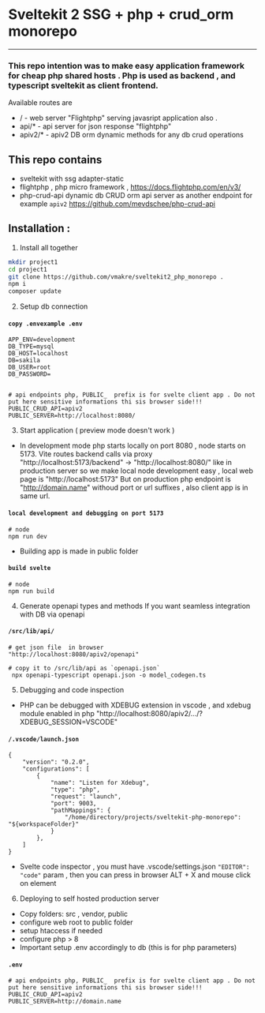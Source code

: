 # Sveltekit 2  SSG +  php  + crud_orm  monorepo
---
### This repo intention was to make easy application framework for cheap php shared hosts . Php is used as backend , and typescript sveltekit as client frontend. 

Available routes are 
- / - web server "Flightphp" serving javasript application also .
- api/*  - api server for json response "flightphp"
- apiv2/* - apiv2  DB orm dynamic methods for any db crud operations 

## This repo contains
- sveltekit with ssg  adapter-static 
- flightphp  , php micro framework , https://docs.flightphp.com/en/v3/
- php-crud-api   dynamic db CRUD orm api server as another endpoint for example `apiv2`  https://github.com/mevdschee/php-crud-api


## Installation  :
1. Install all together
``` bash
mkdir project1
cd project1
git clone https://github.com/vmakre/sveltekit2_php_monorepo .
npm i
composer update
```

2. Setup db connection
#### **`copy .envexample .env`**
``` 
APP_ENV=development
DB_TYPE=mysql
DB_HOST=localhost
DB=sakila
DB_USER=root
DB_PASSWORD=


# api endpoints php, PUBLIC_  prefix is for svelte client app . Do not put here sensitive informations thi sis browser side!!! 
PUBLIC_CRUD_API=apiv2
PUBLIC_SERVER=http://localhost:8080/

```

3. Start application ( preview mode doesn't work  )
 - In development mode php starts locally on port 8080 , node starts on 5173.
 Vite routes backend calls via proxy "http://localhost:5173/backend"  ->  "http://localhost:8080/"   like in production server
 so we make local node development easy , local web page is "http://localhost:5173" 
 But on production php endpoint is "http://domain.name" withoud port or url suffixes , also client app is in same url.
#### **`local development and debugging on port 5173`**
```
# node
npm run dev
```

- Building app is made in public folder 
#### **`build svelte `**
```
# node
npm run build
```
 

4. Generate openapi types and methods
If you want seamless integration with DB via openapi
#### **`/src/lib/api/`**
```
# get json file  in browser
"http://localhost:8080/apiv2/openapi"

# copy it to /src/lib/api as `openapi.json`
 npx openapi-typescript openapi.json -o model_codegen.ts
```

5. Debugging and code inspection
- PHP can be debugged with XDEBUG extension in vscode ,  and xdebug module enabled in php
"http://localhost:8080/apiv2/.../?XDEBUG_SESSION=VSCODE"
#### **`/.vscode/launch.json`**
```
{
    "version": "0.2.0",
    "configurations": [
        {
            "name": "Listen for Xdebug",
            "type": "php",
            "request": "launch",
            "port": 9003,
            "pathMappings": {
                "/home/directory/projects/sveltekit-php-monorepo": "${workspaceFolder}"
            }
        },
    ]
}
```

- Svelte code inspector , you must have .vscode/settings.json    `"EDITOR": "code"` param ,
then you can press in browser ALT + X  and  mouse click on element 


6. Deploying to self hosted production server
- Copy folders:  src , vendor, public 
- configure web root to public folder
- setup htaccess if needed
- configure php > 8  
- Important  setup .env accordingly to db (this is for php parameters)
#### **`.env`**
```
# api endpoints php, PUBLIC_  prefix is for svelte client app . Do not put here sensitive informations thi sis browser side!!! 
PUBLIC_CRUD_API=apiv2
PUBLIC_SERVER=http://domain.name
```